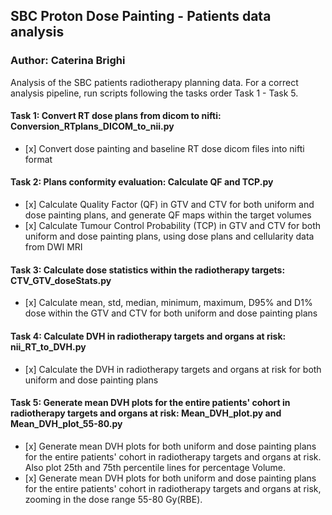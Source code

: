 ## SBC Proton Dose Painting - Patients data analysis

### Author: Caterina Brighi

Analysis of the SBC patients radiotherapy planning data.
For a correct analysis pipeline, run scripts following the tasks order Task 1 - Task 5. 

#### Task 1: Convert RT dose plans from dicom to nifti: Conversion_RTplans_DICOM_to_nii.py

*    [x]  Convert dose painting and baseline RT dose dicom files into nifti format
         
#### Task 2: Plans conformity evaluation: Calculate QF and TCP.py

*    [x]  Calculate Quality Factor (QF) in GTV and CTV for both uniform and dose painting plans, and generate QF maps within the target volumes
*    [x]  Calculate Tumour Control Probability (TCP) in GTV and CTV for both uniform and dose painting plans, using dose plans and cellularity data from DWI MRI 

#### Task 3: Calculate dose statistics within the radiotherapy targets: CTV_GTV_doseStats.py

*    [x]  Calculate mean, std, median, minimum, maximum, D95% and D1% dose within the GTV and CTV for both uniform and dose painting plans

#### Task 4: Calculate DVH in radiotherapy targets and organs at risk: nii_RT_to_DVH.py

*    [x]  Calculate the DVH in radiotherapy targets and organs at risk for both uniform and dose painting plans

#### Task 5: Generate mean DVH plots for the entire patients' cohort in radiotherapy targets and organs at risk: Mean_DVH_plot.py and Mean_DVH_plot_55-80.py

*    [x]  Generate mean DVH plots for both uniform and dose painting plans for the entire patients' cohort in radiotherapy targets and organs at risk. Also plot 25th and 75th percentile lines for percentage Volume.
*    [x]  Generate mean DVH plots for both uniform and dose painting plans for the entire patients' cohort in radiotherapy targets and organs at risk, zooming in the dose range 55-80 Gy(RBE).
